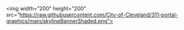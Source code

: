 <p align=”center”>

<img width=”200" height=”200" src=”https://raw.githubusercontent.com/City-of-Cleveland/311-portal-graphics/main/skylineBannerShaded.png">

</p>
